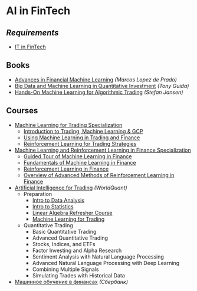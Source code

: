 # AI in FinTech

## _Requirements_
- [IT in FinTech](it-in-fin-tech.md)

## Books
- [Advances in Financial Machine Learning](https://www.amazon.com/Advances-Financial-Machine-Learning-Marcos/dp/1119482089) _(Marcos Lopez de Prado)_
- [Big Data and Machine Learning in Quantitative Investment](https://www.amazon.com/Machine-Learning-Quantitative-Investment-Finance-dp-1119522196/dp/1119522196) _(Tony Guida)_
- [Hands-On Machine Learning for Algorithmic Trading](https://www.amazon.com/Hands-Machine-Learning-Algorithmic-Trading/dp/178934641X) _(Stefan Jansen)_

## Courses
- [Machine Learning for Trading Specialization](https://www.coursera.org/specializations/machine-learning-trading)
  - [Introduction to Trading, Machine Learning & GCP](https://www.coursera.org/learn/introduction-trading-machine-learning-gcp)
  - [Using Machine Learning in Trading and Finance](https://www.coursera.org/learn/machine-learning-trading-finance)
  - [Reinforcement Learning for Trading Strategies](https://www.coursera.org/learn/trading-strategies-reinforcement-learning)
- [Machine Learning and Reinforcement Learning in Finance Specialization](https://www.coursera.org/specializations/machine-learning-reinforcement-finance)
  - [Guided Tour of Machine Learning in Finance](https://www.coursera.org/learn/guided-tour-machine-learning-finance)
  - [Fundamentals of Machine Learning in Finance](https://www.coursera.org/learn/fundamentals-machine-learning-in-finance)
  - [Reinforcement Learning in Finance](https://www.coursera.org/learn/reinforcement-learning-in-finance)
  - [Overview of Advanced Methods of Reinforcement Learning in Finance](https://www.coursera.org/learn/advanced-methods-reinforcement-learning-finance)
- [Artificial Intelligence for Trading](https://www.udacity.com/course/ai-for-trading--nd880) _(WorldQuant)_
  - Preparation
    - [Intro to Data Analysis](https://www.udacity.com/course/intro-to-data-analysis--ud170)
    - [Intro to Statistics](https://www.udacity.com/course/intro-to-statistics--st101)
    - [Linear Algebra Refresher Course](https://www.udacity.com/course/linear-algebra-refresher-course--ud953)
    - [Machine Learning for Trading](https://www.udacity.com/course/machine-learning-for-trading--ud501)
  - Quantitative Trading
    - Basic Quantitative Trading
    - Advanced Quantitative Trading
    - Stocks, Indices, and ETFs
    - Factor Investing and Alpha Research
    - Sentiment Analysis with Natural Language Processing
    - Advanced Natural Language Processing with Deep Learning
    - Combining Multiple Signals
    - Simulating Trades with Historical Data
- [Машинное обучение в финансах](https://www.coursera.org/learn/machinnoe-obuchenie-v-finansah) _(Сбербанк)_
